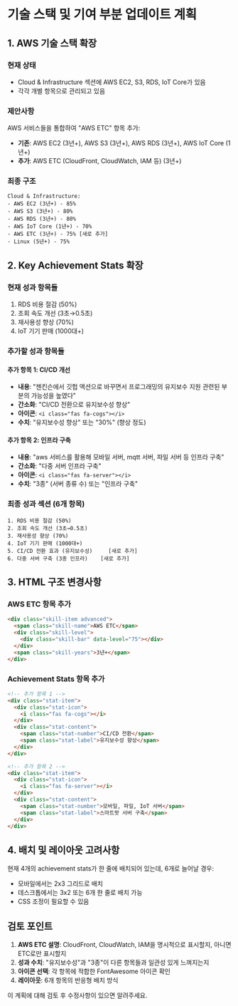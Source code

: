 # 기술 스택 및 기여 부분 업데이트 계획

## 1. AWS 기술 스택 확장

### 현재 상태
- Cloud & Infrastructure 섹션에 AWS EC2, S3, RDS, IoT Core가 있음
- 각각 개별 항목으로 관리되고 있음

### 제안사항
AWS 서비스들을 통합하여 "AWS ETC" 항목 추가:
- **기존**: AWS EC2 (3년+), AWS S3 (3년+), AWS RDS (3년+), AWS IoT Core (1년+)
- **추가**: AWS ETC (CloudFront, CloudWatch, IAM 등) (3년+)

### 최종 구조
```
Cloud & Infrastructure:
- AWS EC2 (3년+) - 85%
- AWS S3 (3년+) - 80% 
- AWS RDS (3년+) - 80%
- AWS IoT Core (1년+) - 70%
- AWS ETC (3년+) - 75% [새로 추가]
- Linux (5년+) - 75%
```

## 2. Key Achievement Stats 확장

### 현재 성과 항목들
1. RDS 비용 절감 (50%)
2. 조회 속도 개선 (3초→0.5초)
3. 재사용성 향상 (70%)
4. IoT 기기 판매 (1000대+)

### 추가할 성과 항목들

#### 추가 항목 1: CI/CD 개선
- **내용**: "젠킨슨에서 깃헙 액션으로 바꾸면서 프로그래밍의 유지보수 지원 관련된 부분의 가능성을 높였다"
- **간소화**: "CI/CD 전환으로 유지보수성 향상"
- **아이콘**: `<i class="fas fa-cogs"></i>`
- **수치**: "유지보수성 향상" 또는 "30%" (향상 정도)

#### 추가 항목 2: 인프라 구축
- **내용**: "aws 서비스를 활용해 모바일 서버, mqtt 서버, 파일 서버 등 인프라 구축"
- **간소화**: "다중 서버 인프라 구축"
- **아이콘**: `<i class="fas fa-server"></i>`
- **수치**: "3종" (서버 종류 수) 또는 "인프라 구축"

### 최종 성과 섹션 (6개 항목)
```
1. RDS 비용 절감 (50%)
2. 조회 속도 개선 (3초→0.5초)  
3. 재사용성 향상 (70%)
4. IoT 기기 판매 (1000대+)
5. CI/CD 전환 효과 (유지보수성)     [새로 추가]
6. 다중 서버 구축 (3종 인프라)    [새로 추가]
```

## 3. HTML 구조 변경사항

### AWS ETC 항목 추가
```html
<div class="skill-item advanced">
  <span class="skill-name">AWS ETC</span>
  <div class="skill-level">
    <div class="skill-bar" data-level="75"></div>
  </div>
  <span class="skill-years">3년+</span>
</div>
```

### Achievement Stats 항목 추가
```html
<!-- 추가 항목 1 -->
<div class="stat-item">
  <div class="stat-icon">
    <i class="fas fa-cogs"></i>
  </div>
  <div class="stat-content">
    <span class="stat-number">CI/CD 전환</span>
    <span class="stat-label">유지보수성 향상</span>
  </div>
</div>

<!-- 추가 항목 2 -->
<div class="stat-item">
  <div class="stat-icon">
    <i class="fas fa-server"></i>
  </div>
  <div class="stat-content">
    <span class="stat-number">모바일, 파일, IoT 서버</span>
    <span class="stat-label">스마트팟 서버 구축</span>
  </div>
</div>
```

## 4. 배치 및 레이아웃 고려사항

현재 4개의 achievement stats가 한 줄에 배치되어 있는데, 6개로 늘어날 경우:
- 모바일에서는 2x3 그리드로 배치
- 데스크톱에서는 3x2 또는 6개 한 줄로 배치 가능
- CSS 조정이 필요할 수 있음

## 검토 포인트

1. **AWS ETC 설명**: CloudFront, CloudWatch, IAM을 명시적으로 표시할지, 아니면 ETC로만 표시할지
2. **성과 수치**: "유지보수성"과 "3종"이 다른 항목들과 일관성 있게 느껴지는지
3. **아이콘 선택**: 각 항목에 적합한 FontAwesome 아이콘 확인
4. **레이아웃**: 6개 항목의 반응형 배치 방식

이 계획에 대해 검토 후 수정사항이 있으면 알려주세요.